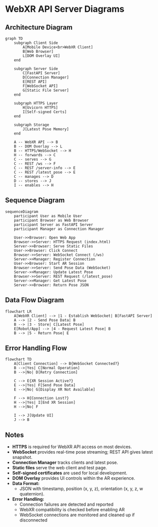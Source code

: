 # WebXR API Server Diagrams

## Architecture Diagram

```mermaid
graph TD
    subgraph Client Side
        A[Mobile Device<br>WebXR Client]
        B[Web Browser]
        L[DOM Overlay UI]
    end
    
    subgraph Server Side
        C[FastAPI Server]
        D[Connection Manager]
        E[REST API]
        F[WebSocket API]
        G[Static File Server]
    end
    
    subgraph HTTPS Layer
        H[Uvicorn HTTPS]
        I[Self-signed Certs]
    end
    
    subgraph Storage
        J[Latest Pose Memory]
    end

    A -- WebXR API --> B
    B -- DOM Overlay --> L
    B -- HTTPS/WebSocket --> H
    H -- forwards --> C
    C -- serves --> G
    C -- REST /ws --> F
    C -- REST /server-info --> E
    C -- REST /latest_pose --> E
    C -- manages --> D
    D -- stores --> J
    I -- enables --> H
```

## Sequence Diagram

```mermaid
sequenceDiagram
    participant User as Mobile User
    participant Browser as Web Browser
    participant Server as FastAPI Server
    participant Manager as Connection Manager

    User->>Browser: Open Web App
    Browser->>Server: HTTPS Request (index.html)
    Server->>Browser: Serve Static Files
    User->>Browser: Click Connect
    Browser->>Server: WebSocket Connect (/ws)
    Server->>Manager: Register Connection
    User->>Browser: Start AR Session
    Browser->>Server: Send Pose Data (WebSocket)
    Server->>Manager: Update Latest Pose
    Browser->>Server: REST Request (/latest_pose)
    Server->>Manager: Get Latest Pose
    Server->>Browser: Return Pose JSON
```

## Data Flow Diagram

```mermaid
flowchart LR
    A[WebXR Client] --> |1 - Establish WebSocket| B[FastAPI Server]
    A --> |2 - Send Pose Data| B
    B --> |3 - Store| C[Latest Pose]
    E[Robot/App] --> |4 - Request Latest Pose| B
    B --> |5 - Return Pose| E
```

## Error Handling Flow

```mermaid
flowchart TD
    A[Client Connection] --> B{WebSocket Connected?}
    B -->|Yes| C[Normal Operation]
    B -->|No| D[Retry Connection]
    
    C --> E{XR Session Active?}
    E -->|Yes| F[Send Pose Data]
    E -->|No| G[Display XR Not Available]
    
    F --> H{Connection Lost?}
    H -->|Yes| I[End XR Session]
    H -->|No| F
    
    I --> J[Update UI]
    J --> B
```

## Notes

- **HTTPS** is required for WebXR API access on most devices.
- **WebSocket** provides real-time pose streaming; REST API gives latest snapshot.
- **Connection Manager** tracks clients and latest pose.
- **Static files** serve the web client and test page.
- **Self-signed certificates** are used for local development.
- **DOM Overlay** provides UI controls within the AR experience.
- **Data Format:**
  - JSON with timestamp, position (x, y, z), orientation (x, y, z, w quaternion).
- **Error Handling:**
  - Connection failures are detected and reported
  - WebXR compatibility is checked before enabling AR
  - WebSocket connections are monitored and cleaned up if disconnected